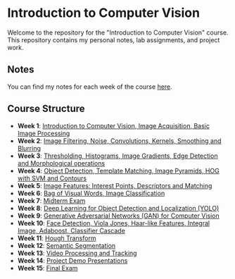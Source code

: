 # Introduction to Computer Vision

Welcome to the repository for the "Introduction to Computer Vision" course. This repository contains my personal notes, lab assignments, and project work.

## Notes

You can find my notes for each week of the course [here](./notes/).

## Course Structure

- **Week 1**: [Introduction to Computer Vision, Image Acquisition, Basic Image Processing](./notes/week_01.md)
- **Week 2**: [Image Filtering, Noise, Convolutions, Kernels, Smoothing and Blurring](./notes/week_02.md)
- **Week 3**: [Thresholding, Histograms, Image Gradients, Edge Detection and Morphological operations](./notes/week_03.md)
- **Week 4**: [Object Detection, Template Matching, Image Pyramids, HOG with SVM and Contours](./notes/week_04.md)
- **Week 5**: [Image Features: Interest Points, Descriptors and Matching](./notes/week_05.md)
- **Week 6**: [Bag of Visual Words, Image Classification](./notes/week_06.md)
- **Week 7**: [Midterm Exam](./notes/week_07.md)
- **Week 8**: [Deep Learning for Object Detection and Localization (YOLO)](./notes/week_08.md)
- **Week 9**: [Generative Adversarial Networks (GAN) for Computer Vision](./notes/week_09.md)
- **Week 10**: [Face Detection, Viola Jones, Haar-like Features, Integral Image, Adaboost, Classifier Cascade](./notes/week_10.md)
- **Week 11**: [Hough Transform](./notes/week_11.md)
- **Week 12**: [Semantic Segmentation](./notes/week_12.md)
- **Week 13**: [Video Processing and Tracking](./notes/week_13.md)
- **Week 14**: [Project Demo Presentations](./notes/week_14.md)
- **Week 15**: [Final Exam](./notes/week_15.md)
